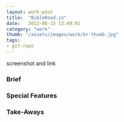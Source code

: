 ```yaml
---
layout: work-post
title:  "BibleRead.in"
date:   2013-06-15 13:49:01
category: "work"
thumb: "/assets/images/work/br-thumb.jpg"
tags:
- git-repo
---
```



screenshot and link  

### Brief

### Special Features

### Take-Aways